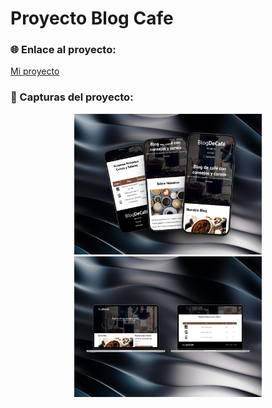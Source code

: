 # Proyecto Blog Cafe

### 🌐 Enlace al proyecto:
[Mi proyecto](https://blog-cafe-marvin.netlify.app/)

### 📸 Capturas del proyecto:

<p style="text-align: center;">
  <img src="./img/presentacion/Blog-cell.png" alt="Inicio" width="300"/>
  <img src="./img/presentacion/Blog-pc.png" alt="Categoria" width="300"/>
</p>
